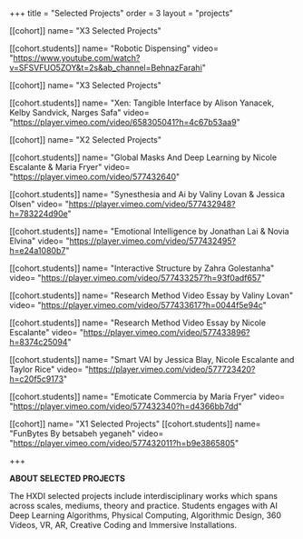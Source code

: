 +++
title = "Selected Projects"
order = 3
layout = "projects"

[[cohort]]
name= "X3 Selected Projects"


[[cohort.students]]
name= "Robotic Dispensing"
video= "https://www.youtube.com/watch?v=SFSVFUO5ZOY&t=2s&ab_channel=BehnazFarahi"


[[cohort]]
name= "X3 Selected Projects"



[[cohort.students]]
name= "Xen: Tangible Interface by Alison Yanacek, Kelby Sandvick, Narges Safa"
video= "https://player.vimeo.com/video/658305041?h=4c67b53aa9" 



[[cohort]]
name= "X2 Selected Projects"



[[cohort.students]]
name= "Global Masks And Deep Learning by Nicole Escalante & Maria Fryer"
video= "https://player.vimeo.com/video/577432640" 



[[cohort.students]]
name= "Synesthesia and Ai by Valiny Lovan & Jessica Olsen"
video= "https://player.vimeo.com/video/577432948?h=783224d90e" 




[[cohort.students]]
name= "Emotional Intelligence by Jonathan Lai & Novia Elvina"
video= "https://player.vimeo.com/video/577432495?h=e24a1080b7" 



[[cohort.students]]
name= "Interactive Structure by Zahra Golestanha"
video= "https://player.vimeo.com/video/577433257?h=93f0adf657" 



[[cohort.students]]
name= "Research Method Video Essay by Valiny Lovan"
video= "https://player.vimeo.com/video/577433617?h=0044f5e94c" 

[[cohort.students]]
name= "Research Method Video Essay by Nicole Escalante"
video= "https://player.vimeo.com/video/577433896?h=8374c25094" 

[[cohort.students]]
name= "Smart VAI by Jessica Blay, Nicole Escalante and Taylor Rice"
video= "https://player.vimeo.com/video/577723420?h=c20f5c9173" 


[[cohort.students]]
name= "Emoticate Commercia by Maria Fryer"
video= "https://player.vimeo.com/video/577432340?h=d4366bb7dd" 



[[cohort]]
name= "X1 Selected Projects"
[[cohort.students]]
name= "FunBytes By betsabeh yeganeh"
video= "https://player.vimeo.com/video/577432011?h=b9e3865805" 

+++


**ABOUT SELECTED PROJECTS**

The HXDI selected projects include interdisciplinary works which spans across scales, mediums, theory and practice. Students engages with AI Deep Learning Algorithms, Physical Computing, Algorithmic Design, 360 Videos, VR, AR, Creative Coding and Immersive Installations.
